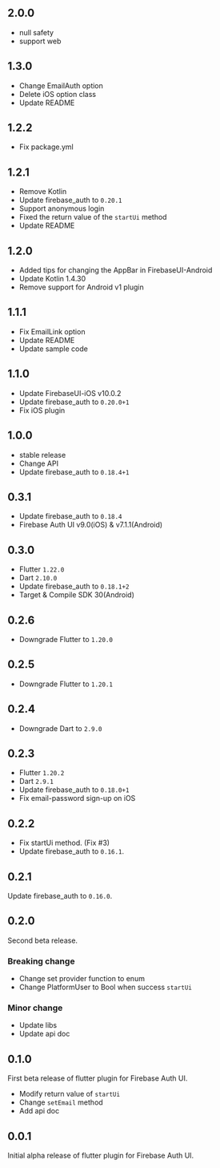 ## 2.0.0

- null safety
- support web

## 1.3.0

- Change EmailAuth option
- Delete iOS option class
- Update README

## 1.2.2

- Fix package.yml

## 1.2.1

- Remove Kotlin
- Update firebase_auth to `0.20.1`
- Support anonymous login
- Fixed the return value of the `startUi` method
- Update README

## 1.2.0

- Added tips for changing the AppBar in FirebaseUI-Android
- Update Kotlin 1.4.30
- Remove support for Android v1 plugin

## 1.1.1

- Fix EmailLink option
- Update README
- Update sample code

## 1.1.0

- Update FirebaseUI-iOS v10.0.2
- Update firebase_auth to `0.20.0+1`
- Fix iOS plugin

## 1.0.0

- stable release
- Change API
- Update firebase_auth to `0.18.4+1`

## 0.3.1

- Update firebase_auth to `0.18.4`
- Firebase Auth UI v9.0(iOS) & v7.1.1(Android)

## 0.3.0

- Flutter `1.22.0`
- Dart `2.10.0`
- Update firebase_auth to `0.18.1+2`
- Target & Compile SDK 30(Android)

## 0.2.6

- Downgrade Flutter to `1.20.0`

## 0.2.5

- Downgrade Flutter to `1.20.1`

## 0.2.4

- Downgrade Dart to `2.9.0`

## 0.2.3

- Flutter `1.20.2`
- Dart `2.9.1`
- Update firebase_auth to `0.18.0+1`
- Fix email-password sign-up on iOS

## 0.2.2

- Fix startUi method. (Fix #3)
- Update firebase_auth to `0.16.1`.

## 0.2.1

Update firebase_auth to `0.16.0`.

## 0.2.0

Second beta release.

### Breaking change

- Change set provider function to enum
- Change PlatformUser to Bool when success `startUi`

### Minor change

- Update libs
- Update api doc

## 0.1.0

First beta release of flutter plugin for Firebase Auth UI.

- Modify return value of `startUi` 
- Change `setEmail` method
- Add api doc

## 0.0.1

Initial alpha release of flutter plugin for Firebase Auth UI.
